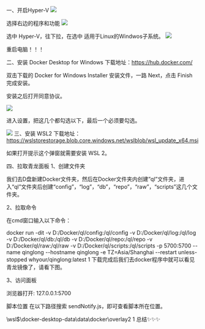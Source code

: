 一、开启Hyper-V
![](Pasted%20image%2020240329214610.png)

选择右边的程序和功能
![](Pasted%20image%2020240329214616.png)


选中 Hyper-V，往下拉，在选中 适用于Linux的Windwos子系统。
![](Pasted%20image%2020240329214619.png)

重启电脑！！！

二、安装 Docker Desktop for Windows
下载地址：https://hub.docker.com/

双击下载的 Docker for Windows Installer 安装文件，一路 Next，点击 Finish 完成安装。

安装之后打开同意协议。

![](Pasted%20image%2020240329214631.png)

进入设置，把这几个都勾选以下，最后一个必须要勾选。

![](Pasted%20image%2020240329214636.png)
三、安装 WSL2
下载地址：https://wslstorestorage.blob.core.windows.net/wslblob/wsl_update_x64.msi

如果打开提示这个弹窗就需要安装 WSL 2。


四、拉取青龙面板
1、创建文件夹

我们去D盘新建Docker文件夹，然后在Docker文件夹内创建”ql”文件夹，进入“ql”文件夹后创建“config”，“log”，“db”，“repo”，“raw”，“scripts”这几个文件夹。



2、拉取命令

在cmd窗口输入以下命令：

docker run -dit -v D:/Docker/ql/config:/ql/config -v D:/Docker/ql/log:/ql/log -v D:/Docker/ql/db:/ql/db -v D:/Docker/ql/repo:/ql/repo -v D:/Docker/ql/raw:/ql/raw -v D:/Docker/ql/scripts:/ql/scripts -p 5700:5700 --name qinglong --hostname qinglong -e TZ=Asia/Shanghai --restart unless-stopped whyour/qinglong:latest
1
下载完成后我们去docker程序中就可以看见青龙镜像了，请看下图。


3、访问面板

浏览器打开: 127.0.0.1:5700

脚本位置
在以下路径搜索 sendNotify.js，即可查看脚本所在位置。

\\wsl$\docker-desktop-data\data\docker\overlay2
1
总结✨✨✨